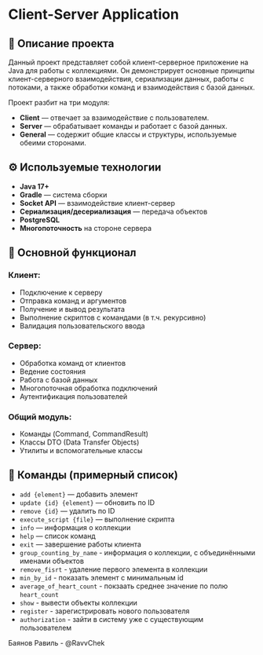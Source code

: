 # Client-Server Application

## 📌 Описание проекта

Данный проект представляет собой клиент-серверное приложение на Java для работы с коллекциями. Он демонстрирует основные принципы клиент-серверного взаимодействия, сериализации данных, работы с потоками, а также обработки команд и взаимодействия с базой данных.

Проект разбит на три модуля:

- **Client** — отвечает за взаимодействие с пользователем.
- **Server** — обрабатывает команды и работает с базой данных.
- **General** — содержит общие классы и структуры, используемые обеими сторонами.

## ⚙️ Используемые технологии

- **Java 17+**
- **Gradle** — система сборки
- **Socket API** — взаимодействие клиент-сервер
- **Сериализация/десериализация** — передача объектов
- **PostgreSQL**
- **Многопоточность** на стороне сервера

## 🚀 Основной функционал

### Клиент:
- Подключение к серверу
- Отправка команд и аргументов
- Получение и вывод результата
- Выполнение скриптов с командами (в т.ч. рекурсивно)
- Валидация пользовательского ввода

### Сервер:
- Обработка команд от клиентов
- Ведение состояния
- Работа с базой данных
- Многопоточная обработка подключений
- Аутентификация пользователей

### Общий модуль:
- Команды (Command, CommandResult)
- Классы DTO (Data Transfer Objects)
- Утилиты и вспомогательные классы

## 📂 Команды (примерный список)

- `add {element}` — добавить элемент
- `update {id} {element}` — обновить по ID
- `remove {id}` — удалить по ID
- `execute_script {file}` — выполнение скрипта
- `info` — информация о коллекции
- `help` — список команд
- `exit` — завершение работы клиента
- `group_counting_by_name` - информация о коллекции, с объединёнными именами объектов
- `remove_fisrt` - удаление первого элемента в коллекции
- `min_by_id` - показать элемент с минимальным id
- `average_of_heart_count` - покзаать среднее значение по полю `heart_count`
- `show` - вывести объекты коллекции
- `register` - зарегистрировать нового пользователя
- `authorization` - зайти в систему уже с существующим пользователем

Баянов Равиль - @RavvChek
